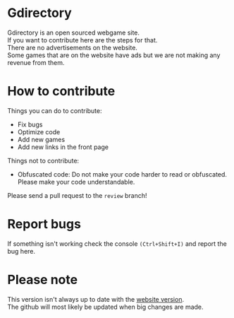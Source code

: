 # Gdirectory
Gdirectory is an open sourced webgame site.  
If you want to contribute here are the steps for that.  
There are no advertisements on the website.  
Some games that are on the website have ads but we are not making any revenue from them.  

# How to contribute

Things you can do to contribute:
* Fix bugs
* Optimize code
* Add new games
* Add new links in the front page

Things not to contribute:
* Obfuscated code: Do not make your code harder to read or obfuscated. Please make your code understandable.

Please send a pull request to the `review` branch!
  

# Report bugs
If something isn't working check the console `(Ctrl+Shift+I)` and report the bug here.

# Please note
This version isn't always up to date with the [website version](https://gdirectory.glitch.me).  
The github will most likely be updated when big changes are made.  
